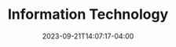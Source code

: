 ---
weight: 999
title: "Information Technology"
description: ""
icon: "article"
date: "2023-09-21T14:07:17-04:00"
lastmod: "2023-09-21T14:07:17-04:00"
draft: true
toc: true
---